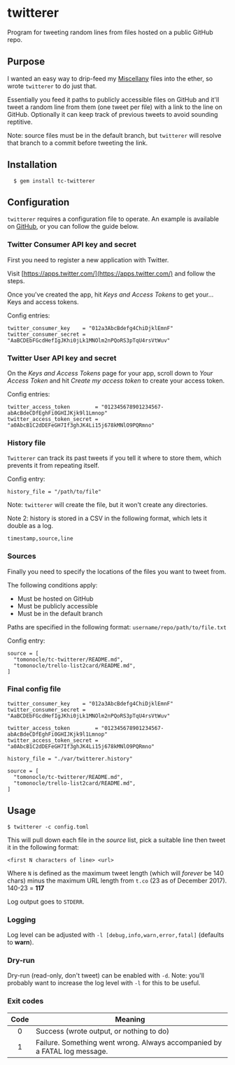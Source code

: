 # twitterer
Program for tweeting random lines from files hosted on a public GitHub repo.

## Purpose
I wanted an easy way to drip-feed my [Miscellany](https://github.com/tomonocle/miscellany/) 
files into the ether, so wrote `twitterer` to do just that.

Essentially you feed it paths to publicly accessible files on GitHub and it'll
tweet a random line from them (one tweet per file) with a link to the line on
GitHub. Optionally it can keep track of previous tweets to avoid sounding 
reptitive.

Note: source files must be in the default branch, but `twitterer` will resolve
that branch to a commit before tweeting the link.

## Installation
```
  $ gem install tc-twitterer
```

## Configuration
`twitterer` requires a configuration file to operate. An example is available on 
[GitHub](https://github.com/tomonocle/tc-twitterer/blob/master/etc/config.toml.example),
or you can follow the guide below.

### Twitter Consumer API key and secret
First you need to register a new application with Twitter.

Visit [https://apps.twitter.com/](https://apps.twitter.com/) and follow the steps.

Once you've created the app, hit _Keys and Access Tokens_ to get your... Keys
and access tokens.

Config entries:

```
twitter_consumer_key    = "012a3AbcBdefg4ChiDjklEmnF"
twitter_consumer_secret = "AaBCDEbFGcdHefIgJKhi0jLk1MNOlm2nPQoRS3pTqU4rsVtWuv"
```

### Twitter User API key and secret
On the _Keys and Access Tokens_ page for your app, scroll down to _Your Access 
Token_ and hit _Create my access token_ to create your access token.

Config entries:

```
twitter_access_token        = "012345678901234567-abAcBdeCDfEghFi0GHIJKjk9l1Lmnop"
twitter_access_token_secret = "a0AbcB1C2dDEFeGH7If3ghJK4Li15j678kMNlO9PQRmno"
```

### History file
`Twitterer` can track its past tweets if you tell it where to store them, which
prevents it from repeating itself.

Config entry:

```
history_file = "/path/to/file"
```

Note: `twitterer` will create the file, but it won't create any directories.

Note 2: history is stored in a CSV in the following format, which lets it 
double as a log.

```
timestamp,source,line
```

### Sources
Finally you need to specify the locations of the files you want to tweet from.

The following conditions apply:

- Must be hosted on GitHub
- Must be publicly accessible
- Must be in the default branch

Paths are specified in the following format: `username/repo/path/to/file.txt`

Config entry:

```
source = [
  "tomonocle/tc-twitterer/README.md",
  "tomonocle/trello-list2card/README.md",
]
```

### Final config file

```
twitter_consumer_key    = "012a3AbcBdefg4ChiDjklEmnF"
twitter_consumer_secret = "AaBCDEbFGcdHefIgJKhi0jLk1MNOlm2nPQoRS3pTqU4rsVtWuv"

twitter_access_token        = "012345678901234567-abAcBdeCDfEghFi0GHIJKjk9l1Lmnop"
twitter_access_token_secret = "a0AbcB1C2dDEFeGH7If3ghJK4Li15j678kMNlO9PQRmno"

history_file = "./var/twitterer.history"

source = [
  "tomonocle/tc-twitterer/README.md",
  "tomonocle/trello-list2card/README.md",
]
```

## Usage

```
$ twitterer -c config.toml
```

This will pull down each file in the _source_ list, pick a suitable line then tweet it in the following format:

```
<first N characters of line> <url>
```

Where `N` is defined as the maximum tweet length (which will _forever_ be 140 chars) minus the maximum URL length
from `t.co` (23 as of December 2017). 140-23 = **117**

Log output goes to `STDERR`.

### Logging
Log level can be adjusted with `-l [debug,info,warn,error,fatal]` (defaults to **warn**).

### Dry-run
Dry-run (read-only, don't tweet) can be enabled with `-d`. Note: you'll probably want to increase the log level with `-l` for this to be useful.

### Exit codes
| Code | Meaning |
|:----:|---------|
| 0    | Success (wrote output, or nothing to do) |
| 1    | Failure. Something went wrong. Always accompanied by a FATAL log message. |
